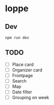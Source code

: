 # loppe

## Dev
`npm run dev`

## TODO
- [ ] Place card
- [ ] Organizer card
- [ ] Frontpage
- [ ] Search
- [ ] Map
- [ ] Date filter
- [ ] Grouping on week
